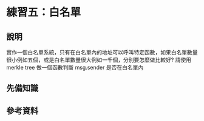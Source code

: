 # 練習五：白名單

## 說明
實作一個白名單系統，只有在白名單內的地址可以呼叫特定函數，如果白名單數量很小例如五個，或是白名單數量很大例如一千個，分別要怎麼做比較好? 請使用 merkle tree 做一個函數判斷 msg.sender 是否在白名單內

## 先備知識

## 參考資料
